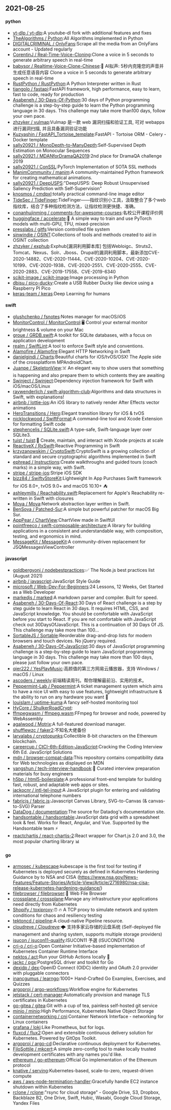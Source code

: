 ## 2021-08-25

#### python
* [yt-dlp / yt-dlp](https://github.com/yt-dlp/yt-dlp):A youtube-dl fork with additional features and fixes
* [TheAlgorithms / Python](https://github.com/TheAlgorithms/Python):All Algorithms implemented in Python
* [DIGITALCRIMINAL / OnlyFans](https://github.com/DIGITALCRIMINAL/OnlyFans):Scrape all the media from an OnlyFans account - Updated regularly
* [CorentinJ / Real-Time-Voice-Cloning](https://github.com/CorentinJ/Real-Time-Voice-Cloning):Clone a voice in 5 seconds to generate arbitrary speech in real-time
* [babysor / Realtime-Voice-Clone-Chinese](https://github.com/babysor/Realtime-Voice-Clone-Chinese):🚀
AI拟声: 5秒内克隆您的声音并生成任意语音内容 Clone a voice in 5 seconds to generate arbitrary speech in real-time
* [RustPython / RustPython](https://github.com/RustPython/RustPython):A Python Interpreter written in Rust
* [tiangolo / fastapi](https://github.com/tiangolo/fastapi):FastAPI framework, high performance, easy to learn, fast to code, ready for production
* [Asabeneh / 30-Days-Of-Python](https://github.com/Asabeneh/30-Days-Of-Python):30 days of Python programming challenge is a step-by-step guide to learn the Python programming language in 30 days. This challenge may take more than100 days, follow your own pace.
* [zhzyker / vulmap](https://github.com/zhzyker/vulmap):Vulmap 是一款 web 漏洞扫描和验证工具, 可对 webapps 进行漏洞扫描, 并且具备漏洞验证功能
* [Kuzyashin / FastAPI_Tortoise_template](https://github.com/Kuzyashin/FastAPI_Tortoise_template):FastAPI - Tortoise ORM - Celery - Docker template
* [sally20921 / MonoDepth-to-ManyDepth](https://github.com/sally20921/MonoDepth-to-ManyDepth):Self-Supervised Depth Estimation on Monocular Sequences
* [sally20921 / MDANforDramaQA2019](https://github.com/sally20921/MDANforDramaQA2019):2nd place for DramaQA challenge 2019
* [sally20921 / ConSSL](https://github.com/sally20921/ConSSL):PyTorch Implementation of SOTA SSL methods
* [ManimCommunity / manim](https://github.com/ManimCommunity/manim):A community-maintained Python framework for creating mathematical animations.
* [sally20921 / DeepUSPS](https://github.com/sally20921/DeepUSPS):"DeepUSPS: Deep Robust Unsupervised Saliency Prediction with Self-Supervision"
* [knosmos / cmdpxl](https://github.com/knosmos/cmdpxl):totally practical command-line image editor
* [TideSec / TideFinger](https://github.com/TideSec/TideFinger):TideFinger——指纹识别小工具，汲取整合了多个web指纹库，结合了多种指纹检测方法，让指纹检测更快捷、准确。
* [conanhujinming / comments-for-awesome-courses](https://github.com/conanhujinming/comments-for-awesome-courses):名校公开课程评价网
* [huggingface / accelerate](https://github.com/huggingface/accelerate):🚀
A simple way to train and use PyTorch models with multi-GPU, TPU, mixed-precision
* [presslabs / gitfs](https://github.com/presslabs/gitfs):Version controlled file system
* [sinwindie / OSINT](https://github.com/sinwindie/OSINT):Collections of tools and methods created to aid in OSINT collection
* [zhzyker / exphub](https://github.com/zhzyker/exphub):Exphub[漏洞利用脚本库] 包括Webloigc、Struts2、Tomcat、Nexus、Solr、Jboss、Drupal的漏洞利用脚本，最新添加CVE-2020-14882、CVE-2020-11444、CVE-2020-10204、CVE-2020-10199、CVE-2020-1938、CVE-2020-2551、CVE-2020-2555、CVE-2020-2883、CVE-2019-17558、CVE-2019-6340
* [scikit-image / scikit-image](https://github.com/scikit-image/scikit-image):Image processing in Python
* [dbisu / pico-ducky](https://github.com/dbisu/pico-ducky):Create a USB Rubber Ducky like device using a Raspberry PI Pico
* [keras-team / keras](https://github.com/keras-team/keras):Deep Learning for humans

#### swift
* [glushchenko / fsnotes](https://github.com/glushchenko/fsnotes):Notes manager for macOS/iOS
* [MonitorControl / MonitorControl](https://github.com/MonitorControl/MonitorControl):🖥
Control your external monitor brightness & volume on your Mac
* [groue / GRDB.swift](https://github.com/groue/GRDB.swift):A toolkit for SQLite databases, with a focus on application development
* [realm / SwiftLint](https://github.com/realm/SwiftLint):A tool to enforce Swift style and conventions.
* [Alamofire / Alamofire](https://github.com/Alamofire/Alamofire):Elegant HTTP Networking in Swift
* [danielgindi / Charts](https://github.com/danielgindi/Charts):Beautiful charts for iOS/tvOS/OSX! The Apple side of the crossplatform MPAndroidChart.
* [Juanpe / SkeletonView](https://github.com/Juanpe/SkeletonView):☠️
An elegant way to show users that something is happening and also prepare them to which contents they are awaiting
* [Swinject / Swinject](https://github.com/Swinject/Swinject):Dependency injection framework for Swift with iOS/macOS/Linux
* [raywenderlich / swift-algorithm-club](https://github.com/raywenderlich/swift-algorithm-club):Algorithms and data structures in Swift, with explanations!
* [airbnb / lottie-ios](https://github.com/airbnb/lottie-ios):An iOS library to natively render After Effects vector animations
* [HeroTransitions / Hero](https://github.com/HeroTransitions/Hero):Elegant transition library for iOS & tvOS
* [nicklockwood / SwiftFormat](https://github.com/nicklockwood/SwiftFormat):A command-line tool and Xcode Extension for formatting Swift code
* [stephencelis / SQLite.swift](https://github.com/stephencelis/SQLite.swift):A type-safe, Swift-language layer over SQLite3.
* [tuist / tuist](https://github.com/tuist/tuist):🚀
Create, maintain, and interact with Xcode projects at scale
* [ReactiveX / RxSwift](https://github.com/ReactiveX/RxSwift):Reactive Programming in Swift
* [krzyzanowskim / CryptoSwift](https://github.com/krzyzanowskim/CryptoSwift):CryptoSwift is a growing collection of standard and secure cryptographic algorithms implemented in Swift
* [ephread / Instructions](https://github.com/ephread/Instructions):Create walkthroughs and guided tours (coach marks) in a simple way, with Swift.
* [stripe / stripe-ios](https://github.com/stripe/stripe-ios):Stripe iOS SDK
* [bizz84 / SwiftyStoreKit](https://github.com/bizz84/SwiftyStoreKit):Lightweight In App Purchases Swift framework for iOS 8.0+, tvOS 9.0+ and macOS 10.10+
⛺
* [ashleymills / Reachability.swift](https://github.com/ashleymills/Reachability.swift):Replacement for Apple's Reachability re-written in Swift with closures
* [Moya / Moya](https://github.com/Moya/Moya):Network abstraction layer written in Swift.
* [BenSova / Patched-Sur](https://github.com/BenSova/Patched-Sur):A simple but powerful patcher for macOS Big Sur.
* [AppPear / ChartView](https://github.com/AppPear/ChartView):ChartView made in SwiftUI
* [pointfreeco / swift-composable-architecture](https://github.com/pointfreeco/swift-composable-architecture):A library for building applications in a consistent and understandable way, with composition, testing, and ergonomics in mind.
* [MessageKit / MessageKit](https://github.com/MessageKit/MessageKit):A community-driven replacement for JSQMessagesViewController

#### javascript
* [goldbergyoni / nodebestpractices](https://github.com/goldbergyoni/nodebestpractices):✅
The Node.js best practices list (August 2021)
* [airbnb / javascript](https://github.com/airbnb/javascript):JavaScript Style Guide
* [microsoft / Web-Dev-For-Beginners](https://github.com/microsoft/Web-Dev-For-Beginners):24 Lessons, 12 Weeks, Get Started as a Web Developer
* [markedjs / marked](https://github.com/markedjs/marked):A markdown parser and compiler. Built for speed.
* [Asabeneh / 30-Days-Of-React](https://github.com/Asabeneh/30-Days-Of-React):30 Days of React challenge is a step by step guide to learn React in 30 days. It requires HTML, CSS, and JavaScript knowledge. You should be comfortable with JavaScript before you start to React. If you are not comfortable with JavaScript check out 30DaysOfJavaScript. This is a continuation of 30 Days Of JS. This challenge may take more than 100…
* [SortableJS / Sortable](https://github.com/SortableJS/Sortable):Reorderable drag-and-drop lists for modern browsers and touch devices. No jQuery required.
* [Asabeneh / 30-Days-Of-JavaScript](https://github.com/Asabeneh/30-Days-Of-JavaScript):30 days of JavaScript programming challenge is a step-by-step guide to learn JavaScript programming language in 30 days. This challenge may take more than 100 days, please just follow your own pace.
* [qier222 / YesPlayMusic](https://github.com/qier222/YesPlayMusic):高颜值的第三方网易云播放器，支持 Windows / macOS / Linux
* [ascoders / weekly](https://github.com/ascoders/weekly):前端精读周刊。帮你理解最前沿、实用的技术。
* [Peppermint-Lab / Peppermint](https://github.com/Peppermint-Lab/Peppermint):A ticket management system which aims to have a nice UI with easy to use features, lightweight infrastructure & the ability to run on any hardware you want
🍵
* [louislam / uptime-kuma](https://github.com/louislam/uptime-kuma):A fancy self-hosted monitoring tool
* [HyCore / ShulkerRoadCrypt](https://github.com/HyCore/ShulkerRoadCrypt):
* [ffmpegwasm / ffmpeg.wasm](https://github.com/ffmpegwasm/ffmpeg.wasm):FFmpeg for browser and node, powered by WebAssembly
* [agalwood / Motrix](https://github.com/agalwood/Motrix):A full-featured download manager.
* [shufflewzc / faker2](https://github.com/shufflewzc/faker2):不知名大佬备份
* [larvalabs / cryptopunks](https://github.com/larvalabs/cryptopunks):Collectible 8-bit characters on the Ethereum blockchain.
* [careercup / CtCI-6th-Edition-JavaScript](https://github.com/careercup/CtCI-6th-Edition-JavaScript):Cracking the Coding Interview 6th Ed. JavaScript Solutions
* [mdn / browser-compat-data](https://github.com/mdn/browser-compat-data):This repository contains compatibility data for Web technologies as displayed on MDN
* [yangshun / tech-interview-handbook](https://github.com/yangshun/tech-interview-handbook):💯
Curated interview preparation materials for busy engineers
* [h5bp / html5-boilerplate](https://github.com/h5bp/html5-boilerplate):A professional front-end template for building fast, robust, and adaptable web apps or sites.
* [jackocnr / intl-tel-input](https://github.com/jackocnr/intl-tel-input):A JavaScript plugin for entering and validating international telephone numbers
* [fabricjs / fabric.js](https://github.com/fabricjs/fabric.js):Javascript Canvas Library, SVG-to-Canvas (& canvas-to-SVG) Parser
* [DataDog / documentation](https://github.com/DataDog/documentation):The source for Datadog's documentation site.
* [handsontable / handsontable](https://github.com/handsontable/handsontable):JavaScript data grid with a spreadsheet look & feel. Works for React, Angular, and Vue. Supported by the Handsontable team
⚡
* [reactchartjs / react-chartjs-2](https://github.com/reactchartjs/react-chartjs-2):React wrapper for Chart.js 2.0 and 3.0, the most popular charting library
📊

#### go
* [armosec / kubescape](https://github.com/armosec/kubescape):kubescape is the first tool for testing if Kubernetes is deployed securely as defined in Kubernetes Hardening Guidance by to NSA and CISA (https://www.nsa.gov/News-Features/Feature-Stories/Article-View/Article/2716980/nsa-cisa-release-kubernetes-hardening-guidance/)
* [filebrowser / filebrowser](https://github.com/filebrowser/filebrowser):📂
Web File Browser
* [crossplane / crossplane](https://github.com/crossplane/crossplane):Manage any infrastructure your applications need directly from Kubernetes
* [Shopify / toxiproxy](https://github.com/Shopify/toxiproxy):⏰
🔥
A TCP proxy to simulate network and system conditions for chaos and resiliency testing
* [tektoncd / pipeline](https://github.com/tektoncd/pipeline):A cloud-native Pipeline resource.
* [cloudreve / Cloudreve](https://github.com/cloudreve/Cloudreve):🌩
支持多家云存储的云盘系统 (Self-deployed file management and sharing system, supports multiple storage providers)
* [isucon / isucon11-qualify](https://github.com/isucon/isucon11-qualify):ISUCON11 予選 (ISUCONDITION)
* [cri-o / cri-o](https://github.com/cri-o/cri-o):Open Container Initiative-based implementation of Kubernetes Container Runtime Interface
* [nektos / act](https://github.com/nektos/act):Run your GitHub Actions locally
🚀
* [jackc / pgx](https://github.com/jackc/pgx):PostgreSQL driver and toolkit for Go
* [dexidp / dex](https://github.com/dexidp/dex):OpenID Connect (OIDC) identity and OAuth 2.0 provider with pluggable connectors
* [inancgumus / learngo](https://github.com/inancgumus/learngo):1000+ Hand-Crafted Go Examples, Exercises, and Quizzes
* [argoproj / argo-workflows](https://github.com/argoproj/argo-workflows):Workflow engine for Kubernetes
* [jetstack / cert-manager](https://github.com/jetstack/cert-manager):Automatically provision and manage TLS certificates in Kubernetes
* [go-gitea / gitea](https://github.com/go-gitea/gitea):Git with a cup of tea, painless self-hosted git service
* [minio / minio](https://github.com/minio/minio):High Performance, Kubernetes Native Object Storage
* [containernetworking / cni](https://github.com/containernetworking/cni):Container Network Interface - networking for Linux containers
* [grafana / loki](https://github.com/grafana/loki):Like Prometheus, but for logs.
* [fluxcd / flux2](https://github.com/fluxcd/flux2):Open and extensible continuous delivery solution for Kubernetes. Powered by GitOps Toolkit.
* [argoproj / argo-cd](https://github.com/argoproj/argo-cd):Declarative continuous deployment for Kubernetes.
* [FiloSottile / mkcert](https://github.com/FiloSottile/mkcert):A simple zero-config tool to make locally trusted development certificates with any names you'd like.
* [ethereum / go-ethereum](https://github.com/ethereum/go-ethereum):Official Go implementation of the Ethereum protocol
* [knative / serving](https://github.com/knative/serving):Kubernetes-based, scale-to-zero, request-driven compute
* [aws / aws-node-termination-handler](https://github.com/aws/aws-node-termination-handler):Gracefully handle EC2 instance shutdown within Kubernetes
* [rclone / rclone](https://github.com/rclone/rclone):"rsync for cloud storage" - Google Drive, S3, Dropbox, Backblaze B2, One Drive, Swift, Hubic, Wasabi, Google Cloud Storage, Yandex Files
